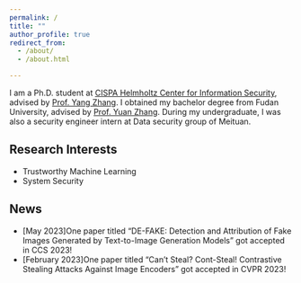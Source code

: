 ```yaml
---
permalink: /
title: ""
author_profile: true
redirect_from: 
  - /about/
  - /about.html

---
```


I am a Ph.D. student at [CISPA Helmholtz Center for Information Security](https://cispa.de/), advised by [Prof. Yang Zhang](https://yangzhangalmo.github.io/). I obtained my bachelor degree from Fudan University, advised by [Prof. Yuan Zhang](https://yuanxzhang.github.io/). During my undergraduate, I was also a security engineer intern at Data security group of Meituan.

## Research Interests


- Trustworthy Machine Learning
- System Security

## News
- [May 2023]One paper titled “DE-FAKE: Detection and Attribution of Fake Images Generated by Text-to-Image Generation Models” got accepted in CCS 2023!
- [February 2023]One paper titled “Can’t Steal? Cont-Steal! Contrastive Stealing Attacks Against Image Encoders” got accepted in CVPR 2023!
